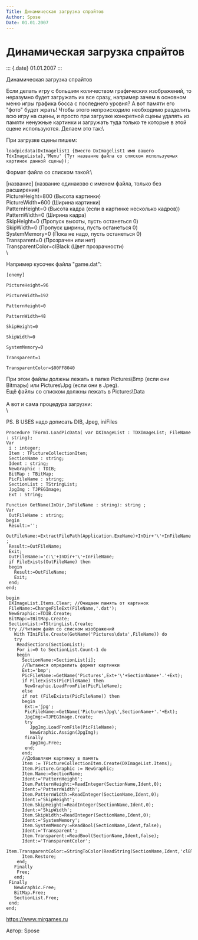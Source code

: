 ```yaml
---
Title: Динамическая загрузка спрайтов
Author: Spose
Date: 01.01.2007
---
```



Динамическая загрузка спрайтов
==============================

::: {.date}
01.01.2007
:::

Динамическая загрузка спрайтов

Если делать игру с большим количеством графических изображений, то
неразумно будет загружать их все сразу, например зачем в основном меню
игры графика босса с последнего уровня? А вот памяти его \"фото\" будет
жрать! Чтобы этого непроисходило необходимо разделить всю игру на сцены,
и просто при загрузке конкретной сцены удалять из памяти ненужные
картинки и загружать туда только те которые в этой сцене используются.
Делаем это так:\

При загрузке сцены пишем:

    loadpicdata(DxImagelist1 {Вместо DxImagelist1 имя вашего TdxImageLista},'Menu' {Тут название файла со списком используемых картинок данной сцены});

Формат файла со списком такой:\

\[название\] (название одинаково с именем файла, только без расширения)\
PictureHeight=800 (Высота картинки)\
PictureWidth=600 (Ширина картинки)\
PatternHeight=0 (Высота кадра (если в картинке несколько кадров))\
PatternWidth=0 (Ширина кадра)\
SkipHeight=0 (Пропуск высоты, пусть останеться 0)\
SkipWidth=0 (Пропуск ширины, пусть останеться 0)\
SystemMemory=0 (Пока не надо, пусть останеться 0)\
Transparent=0 (Прозрачен или нет)\
TransparentColor=clBlack (Цвет прозрачности)\
 \

Например кусочек файла \"game.dat\":

    [enemy]

    PictureHeight=96

    PictureWidth=192

    PatternHeight=0

    PatternWidth=48

    SkipHeight=0

    SkipWidth=0

    SystemMemory=0

    Transparent=1

    TransparentColor=$00FF8040

При этом файлы должны лежать в папке Pictures\\Bmp (если они Bitmapы)
или Pictures\\Jpg (если они в Jpeg).\
Ещё файлы со списком должны лежать в Pictures\\Data\
 \
А вот и сама процедура загрузки:\
 \

PS. В USES надо дописать DIB, Jpeg, iniFiles

    Procedure TForm1.LoadPicData( var DXImageList : TDXImageList; FileName : string);
    Var
     i : integer;
     Item : TPictureCollectionItem;
     SectionName : string;
     Ident : string;
     NewGraphic : TDIB;
     BitMap : TBitMap;
     PicFileName : string;
     SectionList : TStringList;
     JpgImg : TJPEGImage;
     Ext : String;
     
    Function GetName(InDir,InFileName : string): string ;
    Var
     OutFileName : string;
    begin
     Result:='';
     OutFileName:=ExtractFilePath(Application.ExeName)+InDir+'\'+InFileName ;
     Result:=OutFileName;
     Exit;
     OutFileName:='c:\'+InDir+'\'+InFileName;
     if FileExists(OutFileName) then
     begin
       Result:=OutFileName;
       Exit;
     end;
    end;
     
    begin
     DXImageList.Items.Clear; //Очищаем память от картинок
     FileName:=ChangeFileExt(FileName,'.dat');
     NewGraphic:=TDIB.Create;
     BitMap:=TBitMap.Create;
     SectionList:=TStringList.Create;
     try //Читаем файл со списком изображений
       With TIniFile.Create(GetName('Pictures\data',FileName)) do
       try
        ReadSections(SectionList);
        For i:=0 to SectionList.Count-1 do
        begin
          SectionName:=SectionList[i];
          //Пытаемся определить формат картинки
          Ext:='bmp';
          PicFileName:=GetName('Pictures',Ext+'\'+SectionName+'.'+Ext);
          if FileExists(PicFileName) then
           NewGraphic.LoadFromFile(PicFileName);
          else
          if not (FileExists(PicFileName)) then
          begin
           Ext:='jpg';
           PicFileName:=GetName('Pictures\Jpg\',SectionName+'.'+Ext);
           JpgImg:=TJPEGImage.Create;
           try
             JpgImg.LoadFromFile(PicFileName);
             NewGraphic.Assign(JpgImg);
           finally
             JpgImg.Free;
           end;
          end;
          //Добавляем картинку в память
          Item := TPictureCollectionItem.Create(DXImageList.Items);
          Item.Picture.Graphic := NewGraphic;
          Item.Name:=SectionName;
          Ident:='PatternHeight';
          Item.PatternHeight:=ReadInteger(SectionName,Ident,0);
          Ident:='PatternWidth';
          Item.PatternWidth:=ReadInteger(SectionName,Ident,0);
          Ident:='SkipHeight';
          Item.SkipHeight:=ReadInteger(SectionName,Ident,0);
          Ident:='SkipWidth';
          Item.SkipWidth:=ReadInteger(SectionName,Ident,0);
          Ident:='SystemMemory';
          Item.SystemMemory:=ReadBool(SectionName,Ident,false);
          Ident:='Transparent';
          Item.Transparent:=ReadBool(SectionName,Ident,false);
          Ident:='TransparentColor';
          Item.TransparentColor:=StringToColor(ReadString(SectionName,Ident,'clBlack'));
          Item.Restore;
        end;
       Finally
        Free;
       end;
     Finally
       NewGraphic.Free;
       BitMap.Free;
       SectionList.Free;
     end;
    end;

<https://www.mirgames.ru>

Автор: Spose
